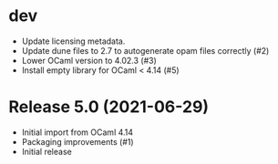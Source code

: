 # dev

- Update licensing metadata.
- Update dune files to 2.7 to autogenerate opam files correctly (#2)
- Lower OCaml version to 4.02.3 (#3)
- Install empty library for OCaml < 4.14 (#5)

# Release 5.0  (2021-06-29)

- Initial import from OCaml 4.14
- Packaging improvements (#1)
- Initial release
